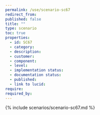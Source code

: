 ```yaml
---
permalink: /use/scenario-sc67
redirect_from: 
published: false
title: ""
type: scenario
toc: true
properties:
  - id: SC67
  - category:
  - description:
  - customer:
  - component:
  - level:
  - implementation status:
  - documentation status:
  - published:
  - link to lucid:
require:
required_by:
---
```


{% include scenarios/scenario-sc67.md %}
